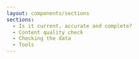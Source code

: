 ```yaml
---
layout: components/sections
sections:
  - Is it current, accurate and complete?
  - Content quality check
  - Checking the data
  - Tools
---
```

